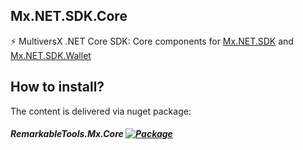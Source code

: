 ## Mx.NET.SDK.Core
⚡ MultiversX .NET Core SDK: Core components for [Mx.NET.SDK](https://github.com/RemarkableTools/Mx.NET.SDK/tree/main/src/Mx.NET.SDK) and [Mx.NET.SDK.Wallet](https://github.com/RemarkableTools/Mx.NET.SDK/tree/main/src/Mx.NET.SDK.Wallet)

## How to install?
The content is delivered via nuget package:
##### RemarkableTools.Mx.Core [![Package](https://img.shields.io/nuget/v/RemarkableTools.Mx.Core)](https://www.nuget.org/packages/RemarkableTools.Mx.Core/)
